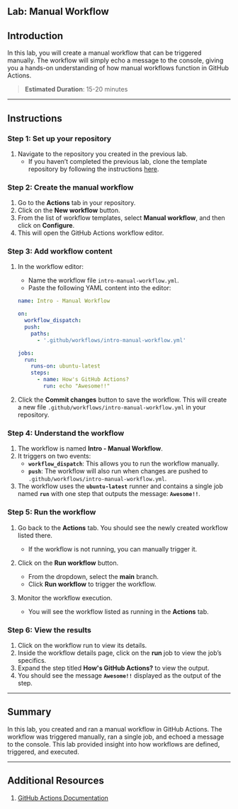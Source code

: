 ## Lab: Manual Workflow

## Introduction

In this lab, you will create a manual workflow that can be triggered manually. The workflow will simply echo a message to the console, giving you a hands-on understanding of how manual workflows function in GitHub Actions.

> **Estimated Duration**: 15-20 minutes

---

## Instructions

### Step 1: Set up your repository

1. Navigate to the repository you created in the previous lab.
   - If you haven’t completed the previous lab, clone the template repository by following the instructions [here](./create-repository-using-template-repository-lab.md).

### Step 2: Create the manual workflow

1. Go to the **Actions** tab in your repository.
2. Click on the **New workflow** button.
3. From the list of workflow templates, select **Manual workflow**, and then click on **Configure**.
4. This will open the GitHub Actions workflow editor.

### Step 3: Add workflow content

1. In the workflow editor:

   - Name the workflow file `intro-manual-workflow.yml`.
   - Paste the following YAML content into the editor:

   ```yaml
   name: Intro - Manual Workflow

   on:
     workflow_dispatch:
     push:
       paths:
         - '.github/workflows/intro-manual-workflow.yml'

   jobs:
     run:
       runs-on: ubuntu-latest
       steps:
         - name: How's GitHub Actions?
           run: echo "Awesome!!"
   ```

2. Click the **Commit changes** button to save the workflow. This will create a new file `.github/workflows/intro-manual-workflow.yml` in your repository.

### Step 4: Understand the workflow

1. The workflow is named **Intro - Manual Workflow**.
2. It triggers on two events:
   - **`workflow_dispatch`**: This allows you to run the workflow manually.
   - **`push`**: The workflow will also run when changes are pushed to `.github/workflows/intro-manual-workflow.yml`.
3. The workflow uses the **`ubuntu-latest`** runner and contains a single job named **`run`** with one step that outputs the message: **`Awesome!!`**.

### Step 5: Run the workflow

1. Go back to the **Actions** tab. You should see the newly created workflow listed there.

   - If the workflow is not running, you can manually trigger it.

2. Click on the **Run workflow** button.

   - From the dropdown, select the **main** branch.
   - Click **Run workflow** to trigger the workflow.

3. Monitor the workflow execution.
   - You will see the workflow listed as running in the **Actions** tab.

### Step 6: View the results

1. Click on the workflow run to view its details.
2. Inside the workflow details page, click on the **run** job to view the job’s specifics.
3. Expand the step titled **How's GitHub Actions?** to view the output.
4. You should see the message **`Awesome!!`** displayed as the output of the step.

---

## Summary

In this lab, you created and ran a manual workflow in GitHub Actions. The workflow was triggered manually, ran a single job, and echoed a message to the console. This lab provided insight into how workflows are defined, triggered, and executed.

---

## Additional Resources

1. [GitHub Actions Documentation](https://docs.github.com/en/actions)
